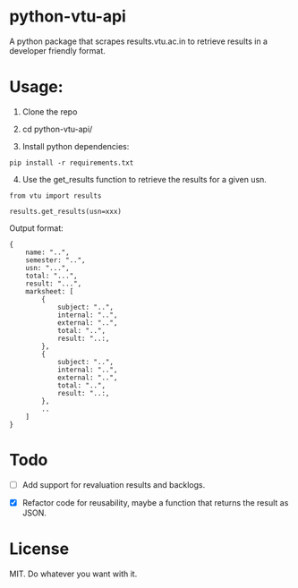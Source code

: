 # python-vtu-api
A python package that scrapes results.vtu.ac.in to retrieve results in a developer friendly format.

# Usage:
1) Clone the repo

2) cd python-vtu-api/

3) Install python dependencies:

```
pip install -r requirements.txt
```

4) Use the get_results function to retrieve the results for a given usn.

```
from vtu import results

results.get_results(usn=xxx)
```

Output format:

```
{
	name: "..",
	semester: "..",
	usn: "...",
	total: "...",
	result: "...",
	marksheet: [
		{
			subject: "..",
			internal: "..",
			external: "..",
			total: "..",
			result: "..:,
		},
		{
			subject: "..",
			internal: "..",
			external: "..",
			total: "..",
			result: "..:,
		},
		..
	]
}
```

# Todo
- [ ] Add support for revaluation results and backlogs.

- [x]  Refactor code for reusability, maybe a function that returns the result as JSON.

# License
MIT. Do whatever you want with it.
